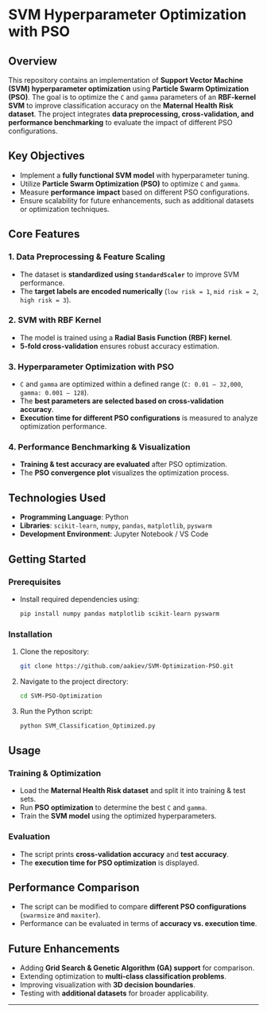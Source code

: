 # SVM Hyperparameter Optimization with PSO

## Overview  
This repository contains an implementation of **Support Vector Machine (SVM) hyperparameter optimization** using **Particle Swarm Optimization (PSO)**. The goal is to optimize the `C` and `gamma` parameters of an **RBF-kernel SVM** to improve classification accuracy on the **Maternal Health Risk dataset**. The project integrates **data preprocessing, cross-validation, and performance benchmarking** to evaluate the impact of different PSO configurations.  

## Key Objectives  
- Implement a **fully functional SVM model** with hyperparameter tuning.  
- Utilize **Particle Swarm Optimization (PSO)** to optimize `C` and `gamma`.  
- Measure **performance impact** based on different PSO configurations.  
- Ensure scalability for future enhancements, such as additional datasets or optimization techniques.  

## Core Features  

### 1. Data Preprocessing & Feature Scaling  
- The dataset is **standardized using `StandardScaler`** to improve SVM performance.  
- The **target labels are encoded numerically** (`low risk = 1`, `mid risk = 2`, `high risk = 3`).  

### 2. SVM with RBF Kernel  
- The model is trained using a **Radial Basis Function (RBF) kernel**.  
- **5-fold cross-validation** ensures robust accuracy estimation.  

### 3. Hyperparameter Optimization with PSO  
- `C` and `gamma` are optimized within a defined range (`C: 0.01 – 32,000`, `gamma: 0.001 – 128`).  
- The **best parameters are selected based on cross-validation accuracy**.  
- **Execution time for different PSO configurations** is measured to analyze optimization performance.  

### 4. Performance Benchmarking & Visualization  
- **Training & test accuracy are evaluated** after PSO optimization.  
- The **PSO convergence plot** visualizes the optimization process.  

## Technologies Used  
- **Programming Language**: Python  
- **Libraries**: `scikit-learn`, `numpy`, `pandas`, `matplotlib`, `pyswarm`  
- **Development Environment**: Jupyter Notebook / VS Code  

## Getting Started  

### Prerequisites  
- Install required dependencies using:  
  ```bash
  pip install numpy pandas matplotlib scikit-learn pyswarm
  ```

### Installation  
1. Clone the repository:  
   ```bash
   git clone https://github.com/aakiev/SVM-Optimization-PSO.git
   ```
2. Navigate to the project directory:  
   ```bash
   cd SVM-PSO-Optimization
   ```
3. Run the Python script:  
   ```bash
   python SVM_Classification_Optimized.py
   ```

## Usage  

### Training & Optimization  
- Load the **Maternal Health Risk dataset** and split it into training & test sets.  
- Run **PSO optimization** to determine the best `C` and `gamma`.  
- Train the **SVM model** using the optimized hyperparameters.  

### Evaluation  
- The script prints **cross-validation accuracy** and **test accuracy**.  
- The **execution time for PSO optimization** is displayed.   

## Performance Comparison  
- The script can be modified to compare **different PSO configurations** (`swarmsize` and `maxiter`).  
- Performance can be evaluated in terms of **accuracy vs. execution time**.  

## Future Enhancements  
- Adding **Grid Search & Genetic Algorithm (GA) support** for comparison.  
- Extending optimization to **multi-class classification problems**.  
- Improving visualization with **3D decision boundaries**.  
- Testing with **additional datasets** for broader applicability.  

---

